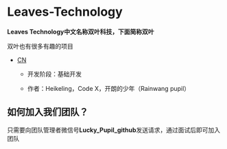# Leaves-Technology

**Leaves Technology中文名称双叶科技，下面简称双叶**

双叶也有很多有趣的项目

- [CN](https://github.com/Leaves-technology/CN)

  - 开发阶段：基础开发

  - 作者：Heikeling，Code X，开朗的少年（Rainwang pupil）

  

## 如何加入我们团队？

只需要向团队管理者微信号**Lucky_Pupil_github**发送请求，通过面试后即可加入团队
